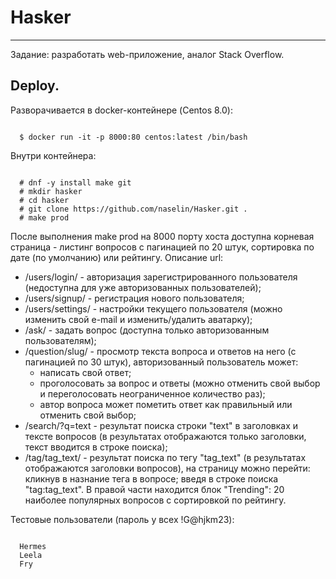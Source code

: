 # Hasker
____
Задание: разработать web-приложение, аналог Stack Overflow.

## Deploy.
Разворачивается в docker-контейнере (Centos 8.0):
```
  
  $ docker run -it -p 8000:80 centos:latest /bin/bash

```
Внутри контейнера:
```
  
  # dnf -y install make git
  # mkdir hasker
  # cd hasker
  # git clone https://github.com/naselin/Hasker.git .
  # make prod

```
После выполнения make prod на 8000 порту хоста доступна корневая страница - листинг вопросов с пагинацией по 20 штук, сортировка по дате (по умолчанию) или рейтингу.
Описание url:
* /users/login/ - авторизация зарегистрированного пользователя (недоступна для уже авторизованных пользователей);
* /users/signup/ - регистрация нового пользователя;
* /users/settings/ - настройки текущего пользователя (можно изменить свой e-mail и изменить/удалить аватарку);
* /ask/ - задать вопрос (доступна только авторизованным пользователям);
* /question/slug/ - просмотр текста вопроса и ответов на него (с пагинацией по 30 штук), авторизованный пользователь может:
    - написать свой ответ;
    - проголосовать за вопрос и ответы (можно отменить свой выбор и переголосовать неограниченное количество раз);
    - автор вопроса может пометить ответ как правильный или отменить свой выбор;
* /search/?q=text - результат поиска строки "text" в заголовках и тексте вопросов (в результатах отображаются только заголовки, текст вводится в строке поиска);
* /tag/tag_text/ - результат поиска по тегу "tag_text" (в результатах отображаются заголовки вопросов), на страницу можно перейти:
    кликнув в назнание тега в вопросе;
    введя в строке поиска "tag:tag_text".
В правой части находится блок "Trending": 20 наиболее популярных вопросов с сортировкой по рейтингу.

Тестовые пользователи (пароль у всех !G@hjkm23):
```
  
  Hermes
  Leela
  Fry
```
